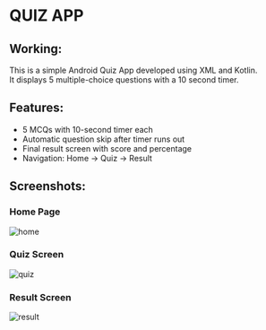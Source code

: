 # QUIZ APP

## Working:
This is a simple Android Quiz App developed using XML and Kotlin.  
It displays 5 multiple-choice questions with a 10 second timer.

## Features:
- 5 MCQs with 10-second timer each
- Automatic question skip after timer runs out
- Final result screen with score and percentage
- Navigation: Home → Quiz → Result

## Screenshots:
### Home Page

![home](https://github.com/user-attachments/assets/928d9468-17b1-4d69-8a67-32418db2e175)

### Quiz Screen

![quiz](https://github.com/user-attachments/assets/e1c7b3e3-0b2e-477f-80ef-48f64bf51cde)

### Result Screen

![result](https://github.com/user-attachments/assets/a7f5af82-a485-4b04-868c-2370d6e7648f)


